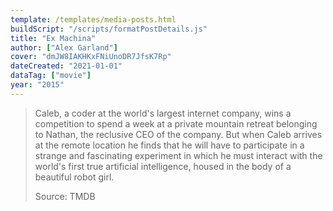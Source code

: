 ```yaml
---
template: /templates/media-posts.html
buildScript: "/scripts/formatPostDetails.js"
title: "Ex Machina"
author: ["Alex Garland"]
cover: "dmJW8IAKHKxFNiUnoDR7JfsK7Rp"
dateCreated: "2021-01-01"
dataTag: ["movie"]
year: "2015"
---
```


> Caleb, a coder at the world's largest internet company, wins a competition to spend a week at a private mountain retreat belonging to Nathan, the reclusive CEO of the company. But when Caleb arrives at the remote location he finds that he will have to participate in a strange and fascinating experiment in which he must interact with the world's first true artificial intelligence, housed in the body of a beautiful robot girl.
>
> Source: TMDB
